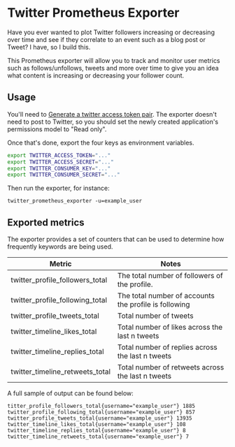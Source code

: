 # Twitter Prometheus Exporter

Have you ever wanted to plot Twitter followers increasing or decreasing over time and see if they correlate to an event such as a blog post or Tweet? I have, so I build this.

This Prometheus exporter will allow you to track and monitor user metrics such as follows/unfollows, tweets and more over time to give you an idea what content is increasing or decreasing your follower count.

## Usage

You'll need to [Generate a twitter access token pair](https://dev.twitter.com/oauth/overview/application-owner-access-tokens).
The exporter doesn't need to post to Twitter, so you should set the newly created application's 
permissions model to "Read only".

Once that's done, export the four keys as environment variables.

```bash
export TWITTER_ACCESS_TOKEN="..."
export TWITTER_ACCESS_SECRET="..."
export TWITTER_CONSUMER_KEY="..."
export TWITTER_CONSUMER_SECRET="..."
```

Then run the exporter, for instance:

```bashm
twitter_prometheus_exporter -u=example_user
```

## Exported metrics

The exporter provides a set of counters that can be used to determine how frequently keywords are
being used.

| Metric | Notes                                                 |
| ------ |-------------------------------------------------------|
|twitter_profile_followers_total | The total number of followers of the profile.         |
|twitter_profile_following_total | The total number of accounts the profile is following |
|twitter_profile_tweets_total | Total number of tweets                                |
|twitter_timeline_likes_total | Total number of likes across the last n tweets        |
|twitter_timeline_replies_total | Total number of replies across the last n tweets      |
|twitter_timeline_retweets_total | Total number of retweets across the last n tweets     |

A full sample of output can be found below:

```
titter_profile_followers_total{username="example_user"} 1885
twitter_profile_following_total{username="example_user"} 857
twitter_profile_tweets_total{username="example_user"} 13935
twitter_timeline_likes_total{username="example_user"} 108
twitter_timeline_replies_total{username="example_user"} 8
twitter_timeline_retweets_total{username="example_user"} 7
```
